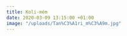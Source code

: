 ```yaml
---
title: Koli-mém
date: 2020-03-09 13:15:00 +01:00
image: "/uploads/Tan%C3%A1ri_m%C3%A9m.jpg"
---
```


